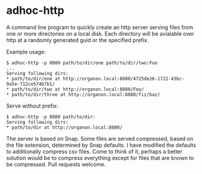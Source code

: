 # adhoc-http

A command line program to quickly create an http server serving files
from one or more directories on a local disk. Each directory will be
avialable over http at a randomly generated guid or the specified prefix.

Example usage:

    $ adhoc-http -p 8080 path/to/dir/one path/to/dir/two:Foo
    ...
    Serving following dirs:
    * path/to/dir/one at http://organon.local:8080/4725de26-1722-43bc-9a5e-712ce574b7b1/
    * path/to/dir/two at http://organon.local:8080/Foo/
    * path/to/dir/three at http://organon.local:8080/fiz/baz/

Serve without prefix:

    $ adhoc-http -p 8080 path/to/dir:
    Serving following dirs:
    * path/to/dir at http://organon.local:8080/

The server is based on Snap. Some files are served compressed, based
on the file extension, determined by Snap defaults. I have modified the
defaults to additionally compress csv files. Come to think of it,
perhaps a better solution would be to compress everything except for
files that are known to be compressed. Pull requests welcome.
